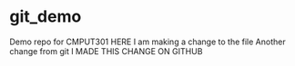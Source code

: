 # git_demo
Demo repo for CMPUT301 
HERE I am making a change to the file
Another change from git
I MADE THIS CHANGE ON GITHUB
